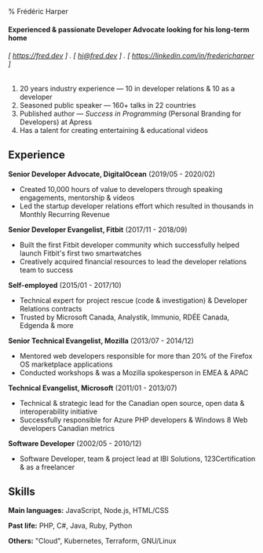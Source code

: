 % Frédéric Harper

#### Experienced & passionate Developer Advocate looking for his long-term home
###### [ https://fred.dev ] . [ hi@fred.dev ] . [ https://linkedin.com/in/fredericharper ]

1. 20 years industry experience — 10 in developer relations & 10 as a developer
2. Seasoned public speaker — 160+ talks in 22 countries
3. Published author — *Success in Programming* (Personal Branding for Developers) at Apress
4. Has a talent for creating entertaining & educational videos

Experience
----------
**Senior Developer Advocate, DigitalOcean** (2019/05 - 2020/02)

- Created 10,000 hours of value to developers through speaking engagements, mentorship & videos
- Led the startup developer relations effort which resulted in thousands in Monthly Recurring Revenue

**Senior Developer Evangelist, Fitbit** (2017/11 - 2018/09)

- Built the first Fitbit developer community which successfully helped launch Fitbit's first two smartwatches
- Creatively acquired financial resources to lead the developer relations team to success

**Self-employed** (2015/01 - 2017/10)

- Technical expert for project rescue (code & investigation) & Developer Relations contracts
- Trusted by Microsoft Canada, Analystik, Immunio, RDÉE Canada, Edgenda & more

**Senior Technical Evangelist, Mozilla** (2013/07 - 2014/12)

- Mentored web developers responsible for more than 20% of the Firefox OS marketplace applications
- Conducted workshops & was a Mozilla spokesperson in EMEA & APAC

**Technical Evangelist, Microsoft** (2011/01 - 2013/07)

- Technical & strategic lead for the Canadian open source, open data & interoperability initiative
- Successfully responsible for Azure PHP developers & Windows 8 Web developers Canadian metrics

**Software Developer** (2002/05 - 2010/12)

- Software Developer, team & project lead at IBI Solutions, 123Certification & as a freelancer

Skills
-----------
**Main languages:** JavaScript, Node.js, HTML/CSS

**Past life:** PHP, C#, Java, Ruby, Python

**Others:** "Cloud", Kubernetes, Terraform, GNU/Linux


##### 
